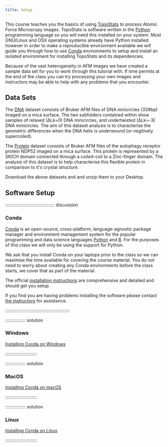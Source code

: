 ```yaml
---
title: Setup
---
```


This course teaches you the basics of using [TopoStats][topostats] to process Atomic Force Microscopy images. TopoStats
is software written in the [Python][python] programming language so you will need this installed on your system. Most
GNU/Linux and OSX operating systems already have Python installed however in order to make a reproducible environment
available we will guide you through how to use [Conda][conda] environments to setup and install an isolated environment
for installing TopoStats and its dependencies.

Because of the vast heterogeneity in AFM images we have created a sample data set for you to work through this tutorial
with. If time permits at the end of the class you can try processing your own images and instructors may be able to help
with any problems that you encounter.

## Data Sets

The [DNA](data/Minicircles.zip) dataset consists of Bruker AFM files of DNA minicircles (339bp) imaged on a mica surface. The two subfolders contained within show samples of relaxed (∆Lk=0) DNA minicircles, and undertwisted (∆Lk=-3) DNA minicircles. The aim of this dataset analysis is to characterise the geometric differences when the DNA helix is underwound (or negitively supercoiled).

The [Protein](data/Protein.zip) dataset consists of Bruker AFM files of the autophagy receptor protein NDP52 imaged on a mica surface. This protein is represented by a SKICH domain connected through a coiled-coil to a Zinc-finger domain. The analysis of this dataset is to help characterise this flexible protein in comparison to it's crystal structure.

Download the above datasets and and unzip them to your Desktop.

## Software Setup

::::::::::::::::::::::::::::::::::::::: discussion

### Conda

[Conda][conda] is an open-source, cross-platform, language-agnostic package manager and environment
management system for the popular programming and data science languages [Python][python] and [R][r]. For the purposes
of this class we will only be using the support for Python.

We ask that you install Conda on your laptops prior to the class so we can maximise the time available for covering the
course material. You do _not_ need to worry about creating any Conda environments before the class starts, we cover that
as part of the material.

The official [installation instructions](https://docs.conda.io/projects/conda/en/stable/user-guide/install/index.html)
are comprehensive and detailed and should get you setup.

If you find you are having problems installing the software please contact [the
instructors](mailto:topostats@sheffield.ac.uk) for assistance.

:::::::::::::::::::::::::::::::::::::::::::::::::::

:::::::::::::::: solution

### Windows

[Installing Conda on Windows](https://docs.conda.io/projects/conda/en/stable/user-guide/install/windows.html)

:::::::::::::::::::::::::

:::::::::::::::: solution

### MacOS

[Installing Conda on macOS](https://docs.conda.io/projects/conda/en/stable/user-guide/install/macos.html)

:::::::::::::::::::::::::


:::::::::::::::: solution

### Linux

[Installing Conda on Linux](https://docs.conda.io/projects/conda/en/stable/user-guide/install/linux.html)

:::::::::::::::::::::::::

[conda]: https://docs.conda.io/en/latest/
[python]: https://www.python.org
[r]: https://www.r-project.org/
[topostats]: https://afm-spm.github.io/TopoStats
